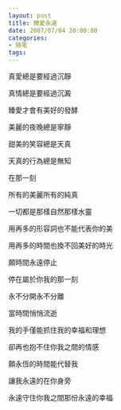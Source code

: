 ```yaml
---
layout: post
title: 臻愛永遠
date: 2007/07/04 20:00:00
categories: 
- 随笔
tags: 
---
```


真愛總是要經過沉靜

真情總是要經過沉澱

臻愛才會有美好的發酵

美麗的夜晚總是寧靜

甜美的笑容總是天真

天真的行為總是無知

在那一刻

所有的美麗所有的純真

一切都是那樣自然那樣水靈

用再多的形容詞也不能代表你的美

用再多的時間也換不回美好的時光

願時間永遠停止

停在屬於你我的那一刻

永不分開永不分離

當時間悄悄流逝

我的手僅能抓住我的幸福和理想

卻再也抱不住你我之間的情感

願永恆的時間能代替我

讓我永遠的在你身旁

永遠守住你我之間那份永遠的幸福
